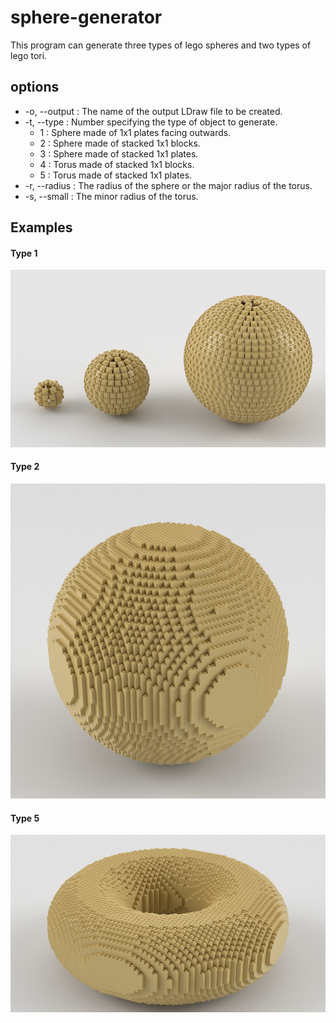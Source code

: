 # sphere-generator
This program can generate three types of lego spheres and two types of lego tori. 

## options
- -o, --output : The name of the output LDraw file to be created.
- -t, --type : Number specifying the type of object to generate.
  - 1 : Sphere made of 1x1 plates facing outwards.
  - 2 : Sphere made of stacked 1x1 blocks.
  - 3 : Sphere made of stacked 1x1 plates.
  - 4 : Torus made of stacked 1x1 blocks.
  - 5 : Torus made of stacked 1x1 plates.
- -r, --radius : The radius of the sphere or the major radius of the torus.
- -s, --small : The minor radius of the torus.

## Examples
#### Type 1
![Type 1](https://raw.githubusercontent.com/nathanbain314/sphere-generator/master/examples/Type1.png)

#### Type 2
![Type 2](https://raw.githubusercontent.com/nathanbain314/sphere-generator/master/examples/Type2.png)

#### Type 5
![Type 5](https://raw.githubusercontent.com/nathanbain314/sphere-generator/master/examples/Type5.png)
